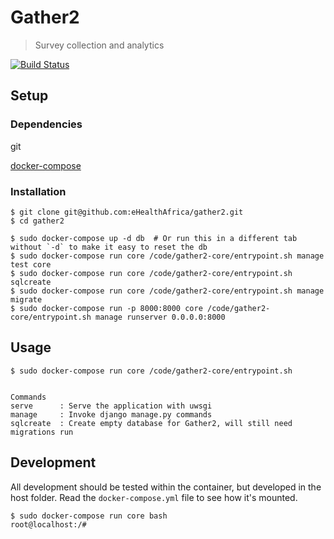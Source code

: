 # Gather2

> Survey collection and analytics

[![Build Status](https://travis-ci.org/eHealthAfrica/gather2.svg?branch=master)](https://travis-ci.org/eHealthAfrica/gather2)

## Setup



### Dependencies

git

[docker-compose](https://docs.docker.com/compose/)


### Installation


```
$ git clone git@github.com:eHealthAfrica/gather2.git
$ cd gather2

$ sudo docker-compose up -d db  # Or run this in a different tab without `-d` to make it easy to reset the db
$ sudo docker-compose run core /code/gather2-core/entrypoint.sh manage test core
$ sudo docker-compose run core /code/gather2-core/entrypoint.sh sqlcreate
$ sudo docker-compose run core /code/gather2-core/entrypoint.sh manage migrate
$ sudo docker-compose run -p 8000:8000 core /code/gather2-core/entrypoint.sh manage runserver 0.0.0.0:8000
```

## Usage

```
$ sudo docker-compose run core /code/gather2-core/entrypoint.sh


Commands
serve      : Serve the application with uwsgi
manage     : Invoke django manage.py commands
sqlcreate  : Create empty database for Gather2, will still need migrations run
```

## Development

All development should be tested within the container, but developed in the host folder. Read the `docker-compose.yml` file to see how it's mounted.
```
$ sudo docker-compose run core bash
root@localhost:/#
```
